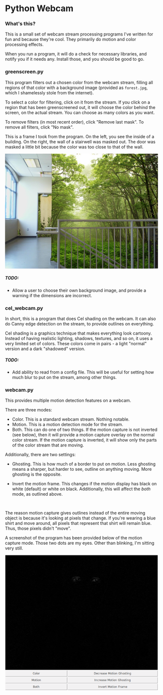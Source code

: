 # Python Webcam

### What's this?

This is a small set of webcam stream processing programs I've written for fun and because they're cool. They primarily do motion and color processing effects. 

When you run a program, it will do a check for necessary libraries, and notify you if it needs any. Install those, and you should be good to go.



### greenscreen.py

This program filters out a chosen color from the webcam stream, filling all regions of that color with a background image (provided as `forest.jpg`, which I shamelessly stole from the internet). 

To select a color for filtering, click on it from the stream. If you click on a region that has been greenscreened out, it will choose the color behind the screen, on the actual stream. You can choose as many colors as you want.

To remove filters (in most recent order), click "Remove last mask". To remove all filters, click "No mask".

This is a frame I took from the program. On the left, you see the inside of a building. On the right, the wall of a stairwell was masked out. The door was masked a little bit because the color was too close to that of the wall.

![0](0.jpg)


##### TODO:

-   Allow a user to choose their own background image, and provide a warning if the dimensions are incorrect.



### cel_webcam.py

In short, this is a program that does Cel shading on the webcam. It can also do Canny edge detection on the stream, to provide outlines on everything. 

Cel shading is a graphics technique that makes everything look cartoony. Instead of having realistic lighting, shadows, textures, and so on, it uses a very limited set of colors. These colors come in pairs - a light "normal" version and a dark "shadowed" version. 

##### TODO:

-   Add ability to read from a config file. This will be useful for setting how much blur to put on the stream, among other things. 



### webcam.py

This provides multiple motion detection features on a webcam. 

There are three modes:

-   Color. This is a standard webcam stream. Nothing notable.
-   Motion. This is a motion detection mode for the stream.
-   Both. This can do one of two things. If the motion capture is not inverted (see below), then it will provide a motion capture overlay on the normal color stream. If the motion capture is inverted, it will show only the parts of the color stream that are moving.

Additionally, there are two settings:

-   Ghosting. This is how much of a border to put on motion. Less ghosting means a sharper, but harder to see, outline on anything moving. More ghosting is the opposite.

-   Invert the motion frame. This changes if the motion display has black on white (default) or white on black. Additionally, this will affect the _both_ mode, as outlined above.

    ​

The reason motion capture gives outlines instead of the entire moving object is because it's looking at pixels that change. If you're wearing a blue shirt and move around, all pixels that represent that shirt will remain blue. Thus, those pixels didn't "move". 

A screenshot of the program has been provided below of the motion capture mode. Those two dots are my eyes. Other than blinking, I'm sitting very still.



![webcam_screenshot](webcam_screenshot.png)